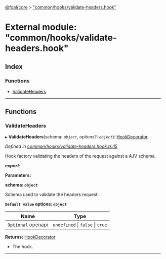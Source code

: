 [@foal/core](../README.md) > ["common/hooks/validate-headers.hook"](../modules/_common_hooks_validate_headers_hook_.md)

# External module: "common/hooks/validate-headers.hook"

## Index

### Functions

* [ValidateHeaders](_common_hooks_validate_headers_hook_.md#validateheaders)

---

## Functions

<a id="validateheaders"></a>

###  ValidateHeaders

▸ **ValidateHeaders**(schema: *`object`*, options?: *`object`*): [HookDecorator](_core_hooks_.md#hookdecorator)

*Defined in [common/hooks/validate-headers.hook.ts:15](https://github.com/FoalTS/foal/blob/538afb23/packages/core/src/common/hooks/validate-headers.hook.ts#L15)*

Hook factory validating the headers of the request against a AJV schema.

*__export__*: 

**Parameters:**

**schema: `object`**

Schema used to validate the headers request.

**`Default value` options: `object`**

| Name | Type |
| ------ | ------ |
| `Optional` openapi | `undefined` \| `false` \| `true` |

**Returns:** [HookDecorator](_core_hooks_.md#hookdecorator)
*   The hook.

___

